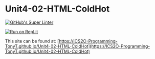 # Unit4-02-HTML-ColdHot
[![GitHub's Super Linter](https://github.com/ICS2O-Programming-TonyT/Unit4-02-HTML-ColdHot/workflows/GitHub's%20Super%20Linter/badge.svg)](https://github.com/ICS2O-Programming-TonyT/Unit4-02-HTML-ColdHot/actions)


[![Run on Repl.it](https://repl.it/badge/github/ICS2O-Programming-TonyT/Unit4-02-HTML-ColdHot)](https://repl.it/github/ICS2O-Programming-TonyT/Unit4-02-HTML-ColdHot)


This site can be found at: [https://ICS2O-Programming-TonyT.github.io/Unit4-02-HTML-ColdHot](https://ICS2O-Programming-TonyT.github.io/Unit4-02-HTML-ColdHot)